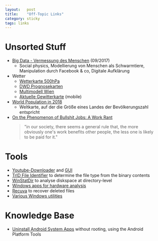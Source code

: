 ```yaml
---
layout:   post
title:    "Off-Topic Links"
category: sticky
tags: links
---
```


# Unsorted Stuff

* [Big Data - Vermessung des Menschen](http://www1.wdr.de/radio/wdr5/sendungen/philosophisches-radio/rainer-muehlhoff-100.html) (09/2017)
    * Social physics, Modellierung von Menschen als Schwarmtiere, Manipulation durch Facebook & co, Digitale Aufklärung
* Wetter
    * [Wetterkarte 500hPa](https://www.wetteronline.de/profiwetter/europa?parameter=z500)
    * [DWD Prognosekarten](https://www.dwd.de/DE/leistungen/hobbymet_wk_europa/hobbyeuropakarten.html)
    * [Multimodell Wien](https://www.meteoblue.com/de/wetter/vorhersage/multimodel/wien_%c3%96sterreich_2761369)
    * [Aktuelle Gewitterkarte](https://mobile.aldis.at/mobile-gewitterkarte.htm) (mobile)
* [World Population in 2018](https://ourworldindata.org/world-population-cartogram)
    * Weltkarte, auf der die Größe eines Landes der Bevölkerungszahl entspricht
* [On the Phenomenon of Bullshit Jobs: A Work Rant](https://strikemag.org/bullshit-jobs/)
    > "in our society, there seems a general rule that, the more obviously one's work benefits other people, the less one is likely to be paid for it."


# Tools

* [Youtube-Downloader](https://rg3.github.io/youtube-dl/) and [GUI](https://github.com/MrS0m30n3/youtube-dl-gui)
* [TrID File Identifier](http://mark0.net/soft-trid-e.html) to determine the file type from the binary contents
* [WinStatDir](https://windirstat.net/) to analyse diskspace at directory-level
* [Windows apps for hardware analysis](https://www.heise.de/select/ct/2017/18/1503951385553696)
* [Recuva](https://www.ccleaner.com/recuva) to recover deleted files
* [Various Windows utilities](https://www.heise.de/select/ct/2017/18/1503949210094577)

# Knowledge Base

* [Uninstall Android System Apps](https://www.heise.de/select/ct/2018/26/1545033924627688) without rooting, using the Android Platform Tools

